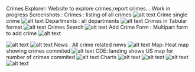Crimes Explorer: Website to explore crimes,report crimes....Work in progress
Screenshots :
Crimes : listing of all crimes
![alt text](https://github.com/sunapusiddharth/Portfolio-Project-screenshots/blob/master/screencapture-localhost-3002-crimes-2020-06-20-11_59_59.png?raw=true)
Crime single crime
![alt text](https://github.com/sunapusiddharth/Portfolio-Project-screenshots/blob/master/screencapture-localhost-3002-crimes-single-5d80d1beed7d1c1f109ffc4c-2020-06-20-12_00_23.png?raw=true)
Departments : all departments 
![alt text](https://github.com/sunapusiddharth/Portfolio-Project-screenshots/blob/master/screencapture-localhost-3002-departments-2020-06-20-12_00_57.png?raw=true)
Crimes in Tabular format
![alt text](https://github.com/sunapusiddharth/Portfolio-Project-screenshots/blob/master/screencapture-localhost-3002-table-2020-06-20-12_01_48.png?raw=true)
Crimes Search
![alt text](https://github.com/sunapusiddharth/Portfolio-Project-screenshots/blob/master/screencapture-localhost-3002-crimes-search-2020-06-20-12_02_22.png?raw=true)
Add Crime Form : Multipart form to add crime
![alt text](https://github.com/sunapusiddharth/Portfolio-Project-screenshots/blob/master/screencapture-localhost-3002-forms-add-crimes-2020-06-20-12_02_49.png?raw=true)

![alt text](https://github.com/sunapusiddharth/Portfolio-Project-screenshots/blob/master/screencapture-localhost-3002-forms-add-crimes-2020-06-20-12_03_13.png?raw=true)
![alt text](https://github.com/sunapusiddharth/Portfolio-Project-screenshots/blob/master/screencapture-localhost-3002-forms-add-crimes-2020-06-20-12_04_21.png?raw=true)
News : All crime related news
![alt text](https://github.com/sunapusiddharth/Portfolio-Project-screenshots/blob/master/screencapture-localhost-3002-news-2020-06-20-12_05_28.png?raw=true)
Map: Heat map showing crimes commited
![alt text](https://github.com/sunapusiddharth/Portfolio-Project-screenshots/blob/master/screencapture-localhost-3002-maps-crimes-heat-map-2020-06-20-12_06_18.png?raw=true)
CDE: landing shows US map for number of crimes commited
![alt text](https://github.com/sunapusiddharth/Portfolio-Project-screenshots/blob/master/screencapture-ec2-13-232-97-206-ap-south-1-compute-amazonaws-cde-2020-06-20-12_13_55.png?raw=true)
Charts
![alt text](https://github.com/sunapusiddharth/Portfolio-Project-screenshots/blob/master/screencapture-ec2-13-232-97-206-ap-south-1-compute-amazonaws-cde-explorer-united-states-crime-2020-06-20-12_14_14.png?raw=true)
![alt text](https://github.com/sunapusiddharth/Portfolio-Project-screenshots/blob/master/screencapture-ec2-13-232-97-206-ap-south-1-compute-amazonaws-cde-explorer-state-expanded-property-crime-data-2020-06-20-12_14_28.png?raw=true)
![alt text](https://github.com/sunapusiddharth/Portfolio-Project-screenshots/blob/master/screencapture-ec2-13-232-97-206-ap-south-1-compute-amazonaws-cde-explorer-state-arrest-2020-06-20-12_14_43.png?raw=true)
![alt text](https://github.com/sunapusiddharth/Portfolio-Project-screenshots/blob/master/screencapture-ec2-13-232-97-206-ap-south-1-compute-amazonaws-cde-explorer-state-arrest-2020-06-20-12_14_43.png?raw=true)
